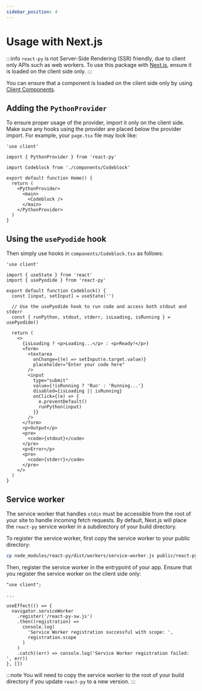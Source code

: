 ```yaml
---
sidebar_position: 4
---
```


# Usage with Next.js

:::info
`react-py` is not Server-Side Rendering (SSR) friendly, due to client only APIs such as web workers. To use this package with [Next.js](https://nextjs.org), ensure it is loaded on the client side only.
:::

You can ensure that a component is loaded on the client side only by using [Client Components](https://nextjs.org/docs/getting-started/react-essentials#client-components).

## Adding the `PythonProvider`

To ensure proper usage of the provider, import it only on the client side. Make sure any hooks using the provider are placed below the provider import. For example, your `page.tsx` file may look like:

```tsx
'use client'

import { PythonProvider } from 'react-py'

import Codeblock from './components/Codeblock'

export default function Home() {
  return (
    <PythonProvider>
      <main>
        <Codeblock />
      </main>
    </PythonProvider>
  )
}
```

## Using the `usePyodide` hook

Then simply use hooks in `components/Codeblock.tsx` as follows:

```tsx
'use client'

import { useState } from 'react'
import { usePyodide } from 'react-py'

export default function Codeblock() {
  const [input, setInput] = useState('')

  // Use the usePyodide hook to run code and access both stdout and stderr
  const { runPython, stdout, stderr, isLoading, isRunning } = usePyodide()

  return (
    <>
      {isLoading ? <p>Loading...</p> : <p>Ready!</p>}
      <form>
        <textarea
          onChange={(e) => setInput(e.target.value)}
          placeholder="Enter your code here"
        />
        <input
          type="submit"
          value={!isRunning ? 'Run' : 'Running...'}
          disabled={isLoading || isRunning}
          onClick={(e) => {
            e.preventDefault()
            runPython(input)
          }}
        />
      </form>
      <p>Output</p>
      <pre>
        <code>{stdout}</code>
      </pre>
      <p>Error</p>
      <pre>
        <code>{stderr}</code>
      </pre>
    </>
  )
}
```

## Service worker

The service worker that handles `stdin` must be accessible from the root of your site to handle incoming fetch requests. By default, Next.js will place the `react-py` service worker in a subdirectory of your build directory.

To register the service worker, first copy the service worker to your public directory:

```bash
cp node_modules/react-py/dist/workers/service-worker.js public/react-py-sw.js
```

Then, register the service worker in the entrypoint of your app. Ensure that you register the service worker on the client side only:

```tsx
"use client";

...

useEffect(() => {
  navigator.serviceWorker
    .register('/react-py-sw.js')
    .then((registration) =>
      console.log(
        'Service Worker registration successful with scope: ',
        registration.scope
      )
    )
    .catch((err) => console.log('Service Worker registration failed: ', err))
}, [])
```

:::note
You will need to copy the service worker to the root of your build directory if you update `react-py` to a new version.
:::

